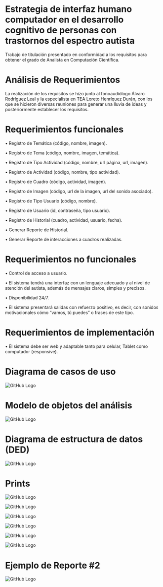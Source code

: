 # Estrategia de interfaz humano computador en el desarrollo cognitivo de personas con trastornos del espectro autista

Trabajo de titulación presentado en conformidad a los requisitos para obtener el grado de Analista en Computación Científica.

# Análisis de Requerimientos

La realización de los requisitos se hizo junto al fonoaudiólogo Álvaro Rodríguez Leal y la especialista en TEA Loreto Henríquez Durán, con los que se hicieron diversas reuniones para generar una lluvia de ideas y posteriormente establecer los requisitos.

# Requerimientos funcionales

•	Registro de Temática (código, nombre, imagen).

•	Registro de Tema (código, nombre, imagen, temática).

•	Registro de Tipo Actividad (código, nombre, url página, url, imagen).

•	Registro de Actividad (código, nombre, tipo actividad).

•	Registro de Cuadro (código, actividad, imagen).

•	Registro de Imagen (código, url de la imagen, url del sonido asociado).

•	Registro de Tipo Usuario (código, nombre).

•	Registro de Usuario (id, contraseña, tipo usuario).

•	Registro de Historial (cuadro, actividad, usuario, fecha).

•	Generar Reporte de Historial.

•	Generar Reporte de interacciones a cuadros realizadas.

# Requerimientos no funcionales

•	Control de acceso a usuario.

•	El sistema tendrá una interfaz con un lenguaje adecuado y al nivel de atención del autista, además de mensajes claros, simples y precisos.

•	Disponibilidad 24/7.

•	El sistema presentará salidas con refuerzo positivo, es decir, con sonidos motivacionales cómo “vamos, tú puedes” o frases de este tipo.

# Requerimientos de implementación

•	El sistema debe ser web y adaptable tanto para celular, Tablet como computador (responsive).


# Diagrama de casos de uso

![GitHub Logo](Prints/DiagramadeCasosdeUso.png)

# Modelo de objetos del análisis

![GitHub Logo](Prints/AnálisisOO.png)

# Diagrama de estructura de datos (DED)

![GitHub Logo](Prints/ModeloRelacionalBD.png)

# Prints

![GitHub Logo](Prints/Tematica.png)

![GitHub Logo](Prints/Tema.png)

![GitHub Logo](Prints/Actividad.png)

![GitHub Logo](Prints/Disc.Auditiva.png)

![GitHub Logo](Prints/Responsive.png)

![GitHub Logo](Prints/GU.png)

# Ejemplo de Reporte #2

![GitHub Logo](Prints/GU.png)
